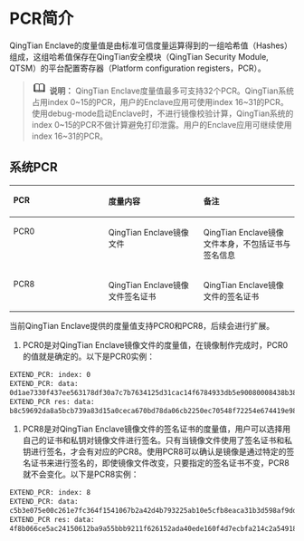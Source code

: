 # PCR简介<a name="ecs_03_1410"></a>

QingTian Enclave的度量值是由标准可信度量运算得到的一组哈希值（Hashes）组成，这组哈希值保存在QingTian安全模块（QingTian Security Module, QTSM）的平台配置寄存器（Platform configuration registers，PCR）。

>![](public_sys-resources/icon-note.gif) **说明：** 
>QingTian Enclave度量值最多可支持32个PCR。QingTian系统占用index 0\~15的PCR，用户的Enclave应用可使用index 16\~31的PCR。
>使用debug-mode启动Enclave时，不进行镜像校验计算，QingTian系统的index 0\~15的PCR不做计算避免打印泄露。用户的Enclave应用可继续使用index 16\~31的PCR。

## 系统PCR<a name="zh-cn_topic_0000001359713190_section171527112615"></a>

<a name="zh-cn_topic_0000001359713190_table1239242172611"></a>
<table><thead align="left"><tr id="zh-cn_topic_0000001359713190_row154034222619"><th class="cellrowborder" valign="top" width="33.33333333333333%" id="mcps1.1.4.1.1"><p id="zh-cn_topic_0000001359713190_p41445531266"><a name="zh-cn_topic_0000001359713190_p41445531266"></a><a name="zh-cn_topic_0000001359713190_p41445531266"></a>PCR</p>
</th>
<th class="cellrowborder" valign="top" width="33.33333333333333%" id="mcps1.1.4.1.2"><p id="zh-cn_topic_0000001359713190_p161443534268"><a name="zh-cn_topic_0000001359713190_p161443534268"></a><a name="zh-cn_topic_0000001359713190_p161443534268"></a>度量内容</p>
</th>
<th class="cellrowborder" valign="top" width="33.33333333333333%" id="mcps1.1.4.1.3"><p id="zh-cn_topic_0000001359713190_p18144185332618"><a name="zh-cn_topic_0000001359713190_p18144185332618"></a><a name="zh-cn_topic_0000001359713190_p18144185332618"></a>备注</p>
</th>
</tr>
</thead>
<tbody><tr id="zh-cn_topic_0000001359713190_row1440104213267"><td class="cellrowborder" valign="top" width="33.33333333333333%" headers="mcps1.1.4.1.1 "><p id="zh-cn_topic_0000001359713190_p17144185382614"><a name="zh-cn_topic_0000001359713190_p17144185382614"></a><a name="zh-cn_topic_0000001359713190_p17144185382614"></a>PCR0</p>
</td>
<td class="cellrowborder" valign="top" width="33.33333333333333%" headers="mcps1.1.4.1.2 "><p id="zh-cn_topic_0000001359713190_p1114416539261"><a name="zh-cn_topic_0000001359713190_p1114416539261"></a><a name="zh-cn_topic_0000001359713190_p1114416539261"></a>QingTian Enclave镜像文件</p>
</td>
<td class="cellrowborder" valign="top" width="33.33333333333333%" headers="mcps1.1.4.1.3 "><p id="zh-cn_topic_0000001359713190_p1714475392613"><a name="zh-cn_topic_0000001359713190_p1714475392613"></a><a name="zh-cn_topic_0000001359713190_p1714475392613"></a>QingTian Enclave镜像文件本身，不包括证书与签名信息</p>
</td>
</tr>
<tr id="zh-cn_topic_0000001359713190_row1840114292616"><td class="cellrowborder" valign="top" width="33.33333333333333%" headers="mcps1.1.4.1.1 "><p id="zh-cn_topic_0000001359713190_p614418533263"><a name="zh-cn_topic_0000001359713190_p614418533263"></a><a name="zh-cn_topic_0000001359713190_p614418533263"></a>PCR8</p>
</td>
<td class="cellrowborder" valign="top" width="33.33333333333333%" headers="mcps1.1.4.1.2 "><p id="zh-cn_topic_0000001359713190_p61441653182610"><a name="zh-cn_topic_0000001359713190_p61441653182610"></a><a name="zh-cn_topic_0000001359713190_p61441653182610"></a>QingTian Enclave镜像文件签名证书</p>
</td>
<td class="cellrowborder" valign="top" width="33.33333333333333%" headers="mcps1.1.4.1.3 "><p id="zh-cn_topic_0000001359713190_p1014455315267"><a name="zh-cn_topic_0000001359713190_p1014455315267"></a><a name="zh-cn_topic_0000001359713190_p1014455315267"></a>QingTian Enclave镜像文件的签名证书</p>
</td>
</tr>
</tbody>
</table>

当前QingTian Enclave提供的度量值支持PCR0和PCR8，后续会进行扩展。

1.  PCR0是对QingTian Enclave镜像文件的度量值，在镜像制作完成时，PCR0的值就是确定的。以下是PCR0实例：

```
EXTEND_PCR: index: 0
EXTEND_PCR: data:  
0d1ae7330f437ee563178df30a7c7b7634125d31cac14f6784933db5e90080008438b38fdbb39c886ffe0586ab099b56
EXTEND_PCR res: data:  
b8c59692da8a5bcb739a83d15a0ceca670bd78da06cb2250ec70548f72254e674419e9888db9c0364a9b88dd58017a62
```

1.  PCR8是对QingTian Enclave镜像文件的签名证书的度量值，用户可以选择用自己的证书和私钥对镜像文件进行签名。只有当镜像文件使用了签名证书和私钥进行签名，才会有对应的PCR8。使用PCR8可以确认是镜像是通过特定的签名证书来进行签名的，即使镜像文件改变，只要指定的签名证书不变，PCR8就不会变化。以下是PCR8实例：

```
EXTEND_PCR: index: 8
EXTEND_PCR: data:
c5b3e075e00c261e7fc364f1541067b2a42d4b793225ab10e5cfb8eaca31b3d598af9dd2e491828c2569a9953401abcb
EXTEND_PCR res: data:  
4f8b066ce5ac24150612ba9a55bbb9211f626152ada40ede160f4d7ecbfa214c2a549181f6611a3d16a12ec88a577a01
```

